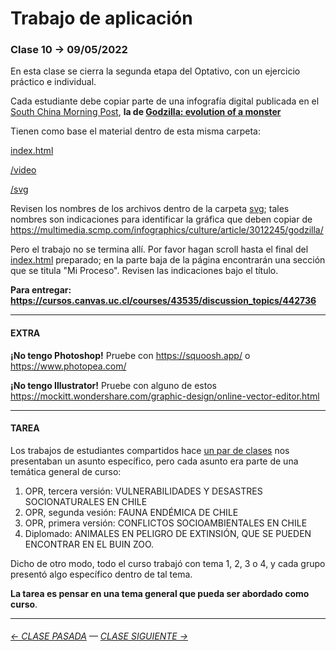 # Trabajo de aplicación

### Clase 10 → 09/05/2022

En esta clase se cierra la segunda etapa del Optativo, con un ejercicio práctico e individual. 

Cada estudiante debe copiar parte de una infografía digital publicada en el [South China Morning Post](https://www.scmp.com/infographic/), **la de [Godzilla: evolution of a monster](https://multimedia.scmp.com/infographics/culture/article/3012245/godzilla/)**

Tienen como base el material dentro de esta misma carpeta: 

[index.html](https://github.com/profesorfaco/dno075-2022-1/blob/main/clase-10/index.html)

[/video](https://github.com/profesorfaco/dno075-2022-1/tree/main/clase-10/video)

[/svg](https://github.com/profesorfaco/dno075-2022-1/tree/main/clase-10/svg)

Revisen los nombres de los archivos dentro de la carpeta [svg](https://github.com/profesorfaco/dno075-2022-1/tree/main/clase-10/svg); tales nombres son indicaciones para identificar la gráfica que deben copiar de https://multimedia.scmp.com/infographics/culture/article/3012245/godzilla/

Pero el trabajo no se termina allí. Por favor hagan scroll hasta el final del [index.html](https://profesorfaco.github.io/dno075-2022-1/clase-10/) preparado; en la parte baja de la página encontrarán una sección que se titula "Mi Proceso". Revisen las indicaciones bajo el título.

**Para entregar: https://cursos.canvas.uc.cl/courses/43535/discussion_topics/442736**

- - - - - - - - - - - - - 

#### EXTRA

**¡No tengo Photoshop!** Pruebe con https://squoosh.app/ o https://www.photopea.com/

**¡No tengo Illustrator!** Pruebe con alguno de estos https://mockitt.wondershare.com/graphic-design/online-vector-editor.html

- - - - - - - - - - - - - 

#### TAREA

Los trabajos de estudiantes compartidos hace [un par de clases](https://github.com/profesorfaco/dno075-2022-1/tree/main/clase-07#readme) nos presentaban un asunto específico, pero cada asunto era parte de una temática general de curso:

1. OPR, tercera versión: VULNERABILIDADES Y DESASTRES SOCIONATURALES EN CHILE
2. OPR, segunda vesión: FAUNA ENDÉMICA DE CHILE
3. OPR, primera versión: CONFLICTOS SOCIOAMBIENTALES EN CHILE
4. Diplomado: ANIMALES EN PELIGRO DE EXTINSIÓN, QUE SE PUEDEN ENCONTRAR EN EL BUIN ZOO.

Dicho de otro modo, todo el curso trabajó con tema 1, 2, 3 o 4, y cada grupo presentó algo específico dentro de tal tema.

**La tarea es pensar en una tema general que pueda ser abordado como curso**. 

- - - - - - - - - - - - -

###### [← CLASE PASADA](https://github.com/profesorfaco/dno075-2022-1/tree/main/clase-08) — [CLASE SIGUIENTE →](https://github.com/profesorfaco/dno075-2022-1/tree/main/clase-11) 

